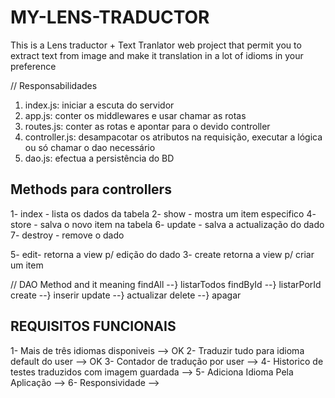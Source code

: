 # MY-LENS-TRADUCTOR #
This is a Lens traductor + Text Tranlator web project that permit you to extract text from image and make it translation in a lot of idioms in your preference 


// Responsabilidades
1. index.js: iniciar a escuta do servidor
2. app.js: conter os middlewares e usar chamar as rotas
3. routes.js: conter as rotas e apontar para o devido controller
4. controller.js: desampacotar os atributos na requisição, executar a lógica ou só chamar o dao necessário
5. dao.js: efectua a persistência do BD 

## Methods para controllers 
1- index - lista os dados da tabela
2- show - mostra um item especifico
4- store - salva o novo item na tabela
6- update - salva a actualização do dado
7- destroy - remove o dado

5- edit- retorna a view p/ edição do dado
3- create retorna a view p/ criar um item 

// DAO Method and it meaning
 findAll  --} listarTodos
 findById --} listarPorId
 create   --} inserir
 update   --} actualizar
 delete   --} apagar


## REQUISITOS FUNCIONAIS
1- Mais de três idiomas disponiveis                            --> OK
2- Traduzir tudo para idioma default do user                   --> OK
3- Contador de tradução por user                               -->
4- Historico de testes traduzidos com imagem guardada          -->
5- Adiciona Idioma Pela Aplicação                              -->
6- Responsividade                                              -->

<!-- git push --set-upstream origin develop -->